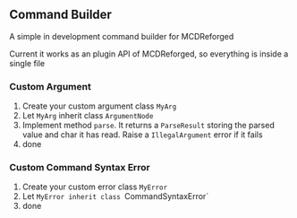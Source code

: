 Command Builder
-------

A simple in development command builder for MCDReforged

Current it works as an plugin API of MCDReforged, so everything is inside a single file

### Custom Argument

1. Create your custom argument class `MyArg`
2. Let `MyArg` inherit class `ArgumentNode`
3. Implement method `parse`. It returns a `ParseResult` storing the parsed value and char it has read. Raise a `IllegalArgument` error if it fails
4. done


### Custom Command Syntax Error

1. Create your custom error class `MyError`
2. Let `MyError inherit class `CommandSyntaxError`
3. done
